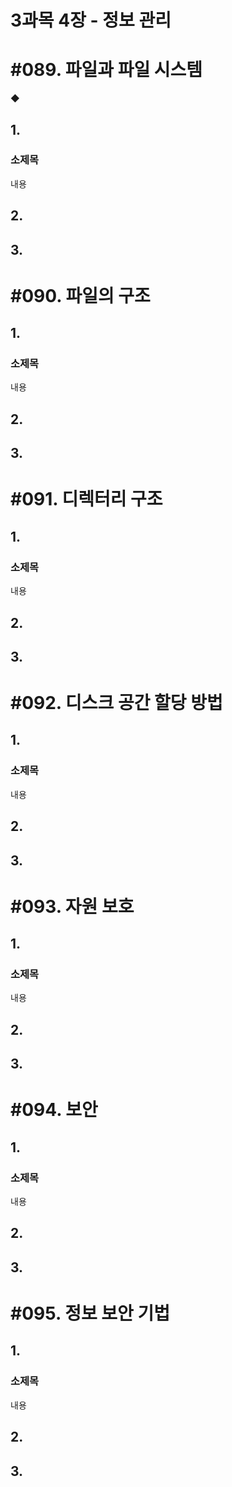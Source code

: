 # 3과목 4장 - 정보 관리

# #089. 파일과 파일 시스템

◆ 

## 1.

### 소제목

내용

## 2.

## 3.

# #090. 파일의 구조

## 1.

### 소제목

내용

## 2.

## 3.

# #091. 디렉터리 구조

## 1.

### 소제목

내용

## 2.

## 3.

# #092. 디스크 공간 할당 방법

## 1.

### 소제목

내용

## 2.

## 3.

# #093. 자원 보호

## 1.

### 소제목

내용

## 2.

## 3.

# #094. 보안

## 1.

### 소제목

내용

## 2.

## 3.

# #095. 정보 보안 기법

## 1.

### 소제목

내용

## 2.

## 3.